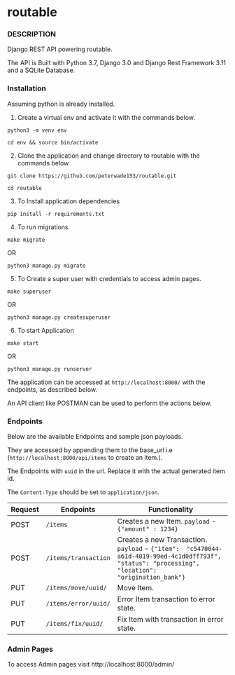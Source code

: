 # routable

### DESCRIPTION
Django REST API powering routable.

The API is Built with Python 3.7, Django 3.0 and Django Rest Framework 3.11 and a SQLite Database.

### Installation
Assuming python is already installed.

1. Create a virtual env and activate it with the commands below.

```
python3 -m venv env

cd env && source bin/activate

```
2. Clone the application and change directory to routable with the commands below

```
git clone https://github.com/peterwade153/routable.git

cd routable

```

3. To Install application dependencies

```
pip install -r requirements.txt
```

4. To run migrations

```
make migrate
```
OR
```
python3 manage.py migrate
```

5. To Create a super user with credentials to access admin pages. 
```
make superuser
```
OR
```
python3 manage.py createsuperuser
```


6. To start Application
```
make start
```
OR
```
python3 manage.py runserver
```
The application can be accessed at `http://localhost:8000/` with the endpoints, as described below.

An API client like POSTMAN can be used to perform the actions below.


### Endpoints
Below are the available Endpoints and sample json payloads.

They are accessed by appending them to the base_url i.e (`http://localhost:8000/api/items` to create an item.).

The Endpoints with `uuid` in the url. Replace it with the actual generated item id.

The `Content-Type` should be set to `application/json`. 

Request | Endpoints             |       Functionality 
--------|-----------------------|--------------------------------
POST    |  `/items `            |  Creates a new Item. `payload` -	`{"amount" : 1234}`
POST    |  `/items/transaction` |  Creates a new Transaction. `payload` - `{"item":  "c5470044-a61d-4019-99ed-4c1d0dff793f", "status": "processing", "location": "origination_bank"}`  
PUT     |  `/items/move/uuid/`  |  Move Item. 
PUT     |  `/items/error/uuid/` |  Error Item transaction to error state.
PUT     |  `/items/fix/uuid/`   |  Fix Item with transaction in error state.


### Admin Pages
To access Admin pages visit http://localhost:8000/admin/

